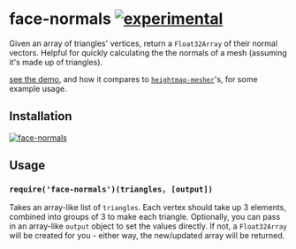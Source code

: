 # face-normals [![experimental](http://hughsk.github.io/stability-badges/dist/experimental.svg)](http://github.com/hughsk/stability-badges) #

Given an array of triangles' vertices, return a `Float32Array` of their normal
vectors. Helpful for quickly calculating the the normals of a mesh (assuming
it's made up of triangles).

[see the demo](http://hughsk.github.io/face-normals), and how it compares to
[`heightmap-mesher`](http://hughsk.github.io/heightmap-mesher)'s, for some
example usage.

## Installation ##

[![face-normals](https://nodei.co/npm/face-normals.png?mini=true)](https://nodei.co/npm/face-normals)

## Usage ##

### `require('face-normals')(triangles, [output])` ###

Takes an array-like list of `triangles`. Each vertex should take up 3 elements,
combined into groups of 3 to make each triangle. Optionally, you can pass in
an array-like `output` object to set the values directly. If not, a
`Float32Array` will be created for you - either way, the new/updated array will
be returned.
